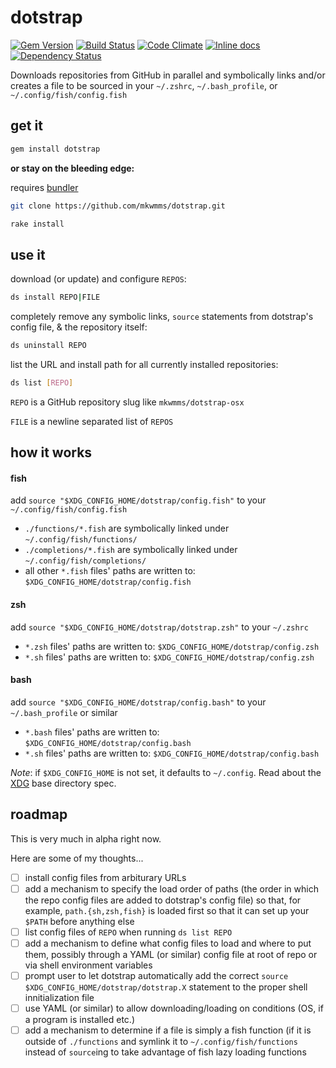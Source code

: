 # dotstrap
[![Gem Version](https://badge.fury.io/rb/dotstrap.svg)](https://badge.fury.io/rb/dotstrap)
[![Build Status](https://travis-ci.org/mkwmms/dotstrap.svg)](https://travis-ci.org/mkwmms/dotstrap)
[![Code Climate](https://codeclimate.com/github/mkwmms/dotstrap/badges/gpa.svg)](https://codeclimate.com/github/mkwmms/dotstrap)
[![Inline docs](http://inch-ci.org/github/mkwmms/dotstrap.svg?branch=master)](http://inch-ci.org/github/mkwmms/dotstrap)
[![Dependency Status](https://gemnasium.com/mkwmms/dotstrap.svg)](https://gemnasium.com/mkwmms/dotstrap)

Downloads repositories from GitHub in parallel and symbolically links and/or 
creates a file to be sourced in your `~/.zshrc`, `~/.bash_profile`, or `~/.config/fish/config.fish`
  
## get it 

```bash
gem install dotstrap
``` 

__or stay on the bleeding edge:__

requires [bundler]

```bash
git clone https://github.com/mkwmms/dotstrap.git
```

```bash
rake install
```

## use it

download (or update) and configure `REPOS`:
```bash 
ds install REPO|FILE
```

completely remove any symbolic links, `source` statements from dotstrap's config file, & the repository itself:
```bash
ds uninstall REPO
```

list the URL and install path for all currently installed repositories:
```bash
ds list [REPO]
```

`REPO` is a GitHub repository slug like `mkwmms/dotstrap-osx`

`FILE` is a newline separated list of `REPOS`

## how it works

#### fish

add `source "$XDG_CONFIG_HOME/dotstrap/config.fish"` to your `~/.config/fish/config.fish`

  - `./functions/*.fish` are symbolically linked under `~/.config/fish/functions/`
  - `./completions/*.fish` are symbolically linked under `~/.config/fish/completions/`
  - all other `*.fish` files' paths are written to: `$XDG_CONFIG_HOME/dotstrap/config.fish` 

#### zsh 

add `source "$XDG_CONFIG_HOME/dotstrap/dotstrap.zsh"` to your `~/.zshrc`

  - `*.zsh` files' paths are written to: `$XDG_CONFIG_HOME/dotstrap/config.zsh` 
  - `*.sh` files' paths are written to: `$XDG_CONFIG_HOME/dotstrap/config.zsh` 

#### bash

add `source "$XDG_CONFIG_HOME/dotstrap/config.bash"` to your `~/.bash_profile` or similar

  - `*.bash` files' paths are written to: `$XDG_CONFIG_HOME/dotstrap/config.bash` 
  - `*.sh` files' paths are written to: `$XDG_CONFIG_HOME/dotstrap/config.bash` 
  
_Note_: if `$XDG_CONFIG_HOME` is not set, it defaults to `~/.config`. Read about the [XDG] base directory spec. 

## roadmap

This is very much in alpha right now. 

Here are some of my thoughts...

- [ ] install config files from arbiturary URLs
- [ ] add a mechanism to specify the load order of paths (the order in which the repo config
files are added to dotstrap's config file) so that, for example, `path.{sh,zsh,fish}` 
is loaded first so that it can set up your `$PATH` before anything else
- [ ] list config files of `REPO` when running `ds list REPO`
- [ ] add a mechanism to define what config files to load and where to put them, possibly
through a YAML (or similar) config file at root of repo or via shell environment variables
- [ ] prompt user to let dotstrap automatically add the correct `source $XDG_CONFIG_HOME/dotstrap/dotstrap.X` statement to the proper shell innitialization file 
- [ ] use YAML (or similar) to allow downloading/loading on conditions (OS, if a program is installed etc.)
- [ ] add a mechanism to determine if a file is simply a fish function (if it is outside of `./functions` and symlink it to `~/.config/fish/functions` instead of `source`ing to take advantage of fish lazy loading functions

[bundler]: https://github.com/bundler/bundler/
[XDG]: http://standards.freedesktop.org/basedir-spec/basedir-spec-latest.html
